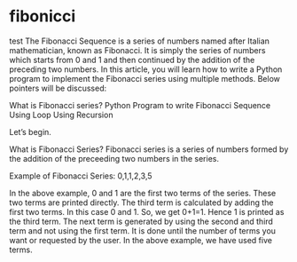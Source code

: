 # fibonicci
test
The Fibonacci Sequence is a series of numbers named after Italian mathematician, known as Fibonacci. It is simply the series of numbers which starts from 0 and 1 and then continued by the addition of the preceding two numbers. In this article, you will learn how to write a Python program to implement the Fibonacci series using multiple methods. Below pointers will be discussed:

What is Fibonacci series?
Python Program to write Fibonacci Sequence
Using Loop
Using Recursion

Let’s begin.

What is Fibonacci Series?
Fibonacci series is a series of numbers formed by the addition of the preceeding two numbers in the series.

Example of Fibonacci Series: 0,1,1,2,3,5

In the above example, 0 and 1 are the first two terms of the series. These two terms are printed directly. The third term is calculated by adding the first two terms. In this case 0 and 1. So, we get 0+1=1. Hence 1 is printed as the third term. The next term is generated by using the second and third term and not using the first term. It is done until the number of terms you want or requested by the user. In the above example, we have used five terms.
